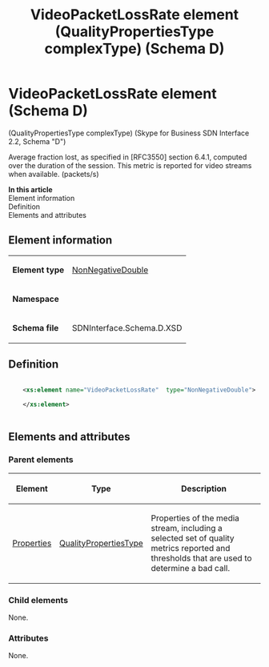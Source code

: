 ﻿---
title: VideoPacketLossRate element (QualityPropertiesType complexType) (Schema D)
description: Discusses the attributes of the VideoPacketLossRate element QualityPropertiesType complexType Skype for Business SDN Interface 2.2, Schema "D".
TOCTitle: VideoPacketLossRate element
ms:assetid: 9da2725e-b8b2-8860-5468-562e389c5dc3
ms:mtpsurl: https://msdn.microsoft.com/library/Mt171031(v=office.16)
ms:contentKeyID: 65855604
ms.date: 08/24/2015
mtps_version: v=office.16
dev_langs:
- xml
---

# VideoPacketLossRate element (Schema D)

(QualityPropertiesType complexType) (Skype for Business SDN Interface 2.2, Schema "D")

Average fraction lost, as specified in \[RFC3550\] section 6.4.1, computed over the duration of the session. This metric is reported for video streams when available. (packets/s)


**In this article**  
Element information  
Definition  
Elements and attributes  

## Element information

<table>
<colgroup>
<col />
<col />
</colgroup>
<tbody>
<tr class="odd">
<td><p><strong>Element type</strong></p></td>
<td><p><a href="nonnegativedouble-simpletype-skype-for-business-sdn-interface-2-2-schema-d.md">NonNegativeDouble</a></p></td>
</tr>
<tr class="even">
<td><p><strong>Namespace</strong></p></td>
<td><p></p></td>
</tr>
<tr class="odd">
<td><p><strong>Schema file</strong></p></td>
<td><p>SDNInterface.Schema.D.XSD</p></td>
</tr>
</tbody>
</table>


## Definition

```xml

    <xs:element name="VideoPacketLossRate"  type="NonNegativeDouble">
    
    </xs:element>
  
```

## Elements and attributes

### Parent elements

<table>
<colgroup>
<col />
<col />
<col />
</colgroup>
<thead>
<tr class="header">
<th><p>Element</p></th>
<th><p>Type</p></th>
<th><p>Description</p></th>
</tr>
</thead>
<tbody>
<tr class="odd">
<td><p><a href="properties-element-qualitytype-complextype-skype-for-business-sdn-interface-2-2-schema-d.md">Properties</a></p></td>
<td><p><a href="qualitypropertiestype-complextype-skype-for-business-sdn-interface-2-2-schema-d.md">QualityPropertiesType</a></p></td>
<td><p>Properties of the media stream, including a selected set of quality metrics reported and thresholds that are used to determine a bad call.</p></td>
</tr>
</tbody>
</table>


### Child elements

None.

### Attributes

None.

